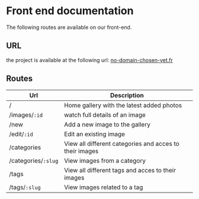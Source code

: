 # Front end documentation

The following routes are available on our front-end.

## URL
the project is available at the following url: 
[no-domain-chosen-yet.fr](https://no-domain-chosen-yet.fr)

## Routes

| Url | Description |
|---|---|
|/|Home gallery with the latest added photos|
|/images/`:id`|watch full details of an image|
|/new|Add a new image to the gallery|
|/edit/`:id`|Edit an existing image|
|/categories|View all different categories and acces to their images|
|/categories/`:slug`|View images from a category|
|/tags|View all different tags and acces to their images|
|/tags/`:slug`|View images related to a tag|
